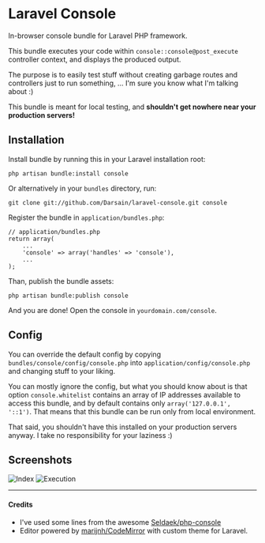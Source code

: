 # Laravel Console

In-browser console bundle for Laravel PHP framework.

This bundle executes your code within `console::console@post_execute` controller context, and displays the produced output.

The purpose is to easily test stuff without creating garbage routes and controllers just to run something, ...
I'm sure you know what I'm talking about :)

This bundle is meant for local testing, and **shouldn't get nowhere near your production servers!**

## Installation

Install bundle by running this in your Laravel installation root:

```
php artisan bundle:install console
```

Or alternatively in your `bundles` directory, run:

```
git clone git://github.com/Darsain/laravel-console.git console
```

Register the bundle in `application/bundles.php`:

```
// application/bundles.php
return array(
	...
	'console' => array('handles' => 'console'),
	...
);
```

Than, publish the bundle assets:

```
php artisan bundle:publish console
```

And you are done! Open the console in `yourdomain.com/console`.

## Config

You can override the default config by copying `bundles/console/config/console.php` into `application/config/console.php`
and changing stuff to your liking.

You can mostly ignore the config, but what you should know about is that option `console.whitelist` contains an array
of IP addresses available to access this bundle, and by default contains only `array('127.0.0.1', '::1')`.
That means that this bundle can be run only from local environment.

That said, you shouldn't have this installed on your production servers anyway. I take no responsibility for your laziness :)

## Screenshots

![Index](http://i.imgur.com/bVW31.png)
![Execution](http://i.imgur.com/y3edI.png)

---

#### Credits

* I've used some lines from the awesome [Seldaek/php-console](https://github.com/Seldaek/php-console)
* Editor powered by [marijnh/CodeMirror](https://github.com/marijnh/CodeMirror) with custom theme for Laravel.